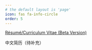 ```yaml
---
# the default layout is 'page'
icon: fas fa-info-circle
order: 5
---
```

[Résumé/Curriculum Vitae (Beta Version)](assets/cv/en/)

中文简历（待补充）

